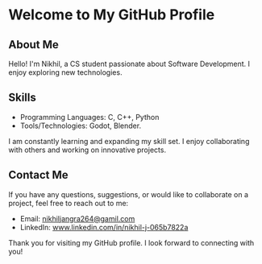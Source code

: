 # Welcome to My GitHub Profile

## About Me
Hello! I'm Nikhil, a CS student passionate about Software Development. I enjoy exploring new technologies.

## Skills
- Programming Languages: C, C++, Python
- Tools/Technologies: Godot, Blender.

I am constantly learning and expanding my skill set. I enjoy collaborating with others and working on innovative projects.

## Contact Me
If you have any questions, suggestions, or would like to collaborate on a project, feel free to reach out to me:

- Email: nikhiljangra264@gamil.com
- LinkedIn: www.linkedin.com/in/nikhil-j-065b7822a

Thank you for visiting my GitHub profile. I look forward to connecting with you!


<!---
NikhilWalker/NikhilWalker is a ✨ special ✨ repository because its `README.md` (this file) appears on your GitHub profile.
You can click the Preview link to take a look at your changes.
--->
